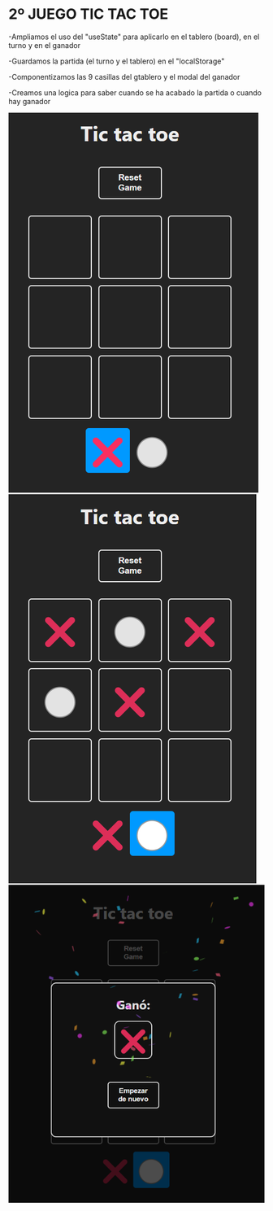 # 2º JUEGO TIC TAC TOE

-Ampliamos el uso del "useState" para aplicarlo en el tablero (board), en el turno y en el ganador

-Guardamos la partida (el turno y el tablero) en el "localStorage"

-Componentizamos las 9 casillas del gtablero y el modal del ganador

-Creamos una logica para saber cuando se ha acabado la partida o cuando hay ganador

![Imagen tablero](Tic-tac-toe-1.png)
![Imagen Partida](Tic-tac-toe-2.png)
![Imagen Final](Tic-tac-toe-3.png)
